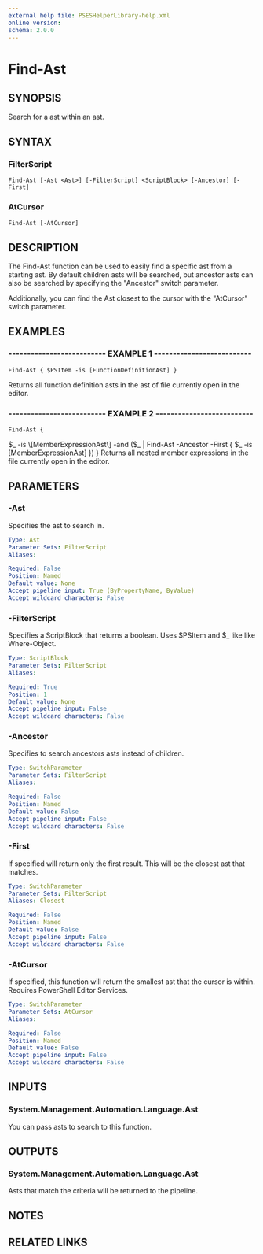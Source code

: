 ```yaml
---
external help file: PSESHelperLibrary-help.xml
online version: 
schema: 2.0.0
---
```


# Find-Ast

## SYNOPSIS
Search for a ast within an ast.

## SYNTAX

### FilterScript
```
Find-Ast [-Ast <Ast>] [-FilterScript] <ScriptBlock> [-Ancestor] [-First]
```

### AtCursor
```
Find-Ast [-AtCursor]
```

## DESCRIPTION
The Find-Ast function can be used to easily find a specific ast from a starting
ast. 
By default children asts will be searched, but ancestor asts can also be
searched by specifying the "Ancestor" switch parameter.

Additionally, you can find the Ast closest to the cursor with the "AtCursor" switch
parameter.

## EXAMPLES

### -------------------------- EXAMPLE 1 --------------------------
```
Find-Ast { $PSItem -is [FunctionDefinitionAst] }
```

Returns all function definition asts in the ast of file currently open in the editor.

### -------------------------- EXAMPLE 2 --------------------------
```
Find-Ast {
```

$_ -is \[MemberExpressionAst\] -and
    ($_ | Find-Ast -Ancestor -First { $_ -is \[MemberExpressionAst\] })
}
Returns all nested member expressions in the file currently open in the editor.

## PARAMETERS

### -Ast
Specifies the ast to search in.

```yaml
Type: Ast
Parameter Sets: FilterScript
Aliases: 

Required: False
Position: Named
Default value: None
Accept pipeline input: True (ByPropertyName, ByValue)
Accept wildcard characters: False
```

### -FilterScript
Specifies a ScriptBlock that returns a boolean.
Uses $PSItem and $_ like
like Where-Object.

```yaml
Type: ScriptBlock
Parameter Sets: FilterScript
Aliases: 

Required: True
Position: 1
Default value: None
Accept pipeline input: False
Accept wildcard characters: False
```

### -Ancestor
Specifies to search ancestors asts instead of children.

```yaml
Type: SwitchParameter
Parameter Sets: FilterScript
Aliases: 

Required: False
Position: Named
Default value: False
Accept pipeline input: False
Accept wildcard characters: False
```

### -First
If specified will return only the first result.
This will be the closest
ast that matches.

```yaml
Type: SwitchParameter
Parameter Sets: FilterScript
Aliases: Closest

Required: False
Position: Named
Default value: False
Accept pipeline input: False
Accept wildcard characters: False
```

### -AtCursor
If specified, this function will return the smallest ast that the cursor is
within.
Requires PowerShell Editor Services.

```yaml
Type: SwitchParameter
Parameter Sets: AtCursor
Aliases: 

Required: False
Position: Named
Default value: False
Accept pipeline input: False
Accept wildcard characters: False
```

## INPUTS

### System.Management.Automation.Language.Ast

You can pass asts to search to this function.

## OUTPUTS

### System.Management.Automation.Language.Ast

Asts that match the criteria will be returned to the pipeline.

## NOTES

## RELATED LINKS

